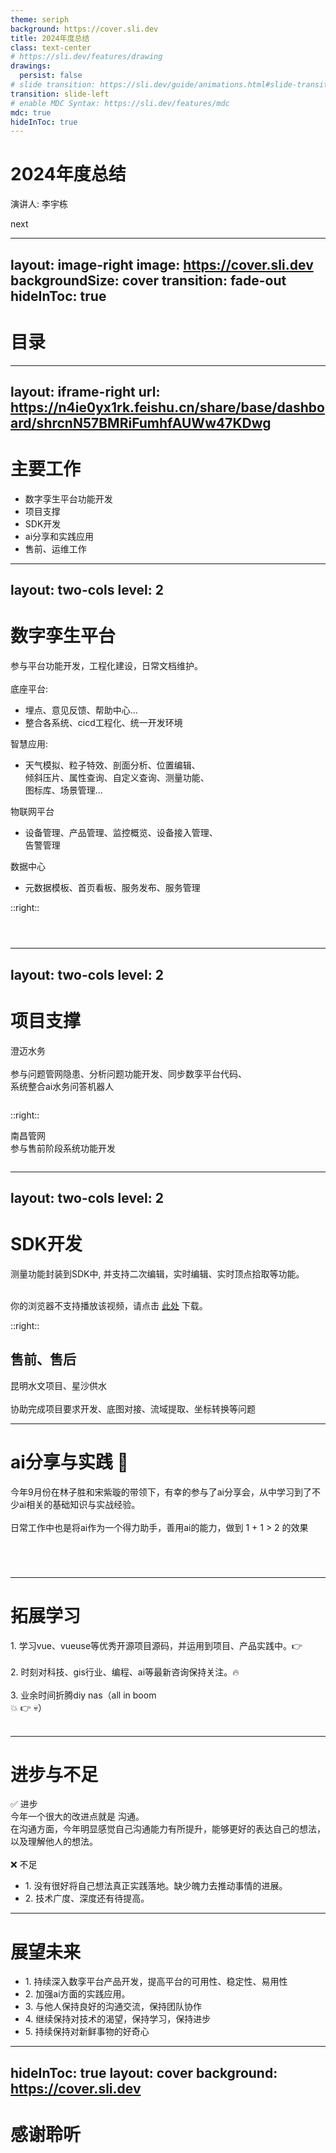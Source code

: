 ```yaml
---
theme: seriph
background: https://cover.sli.dev
title: 2024年度总结
class: text-center
# https://sli.dev/features/drawing
drawings:
  persist: false
# slide transition: https://sli.dev/guide/animations.html#slide-transitions
transition: slide-left
# enable MDC Syntax: https://sli.dev/features/mdc
mdc: true
hideInToc: true
---
```


# 2024年度总结
演讲人: 李宇栋

<div @click="$slidev.nav.next" class="mt-12 py-1" hover:bg="white op-10">
  next <carbon:arrow-right />
</div>


<div class="abs-br m-6 text-xl">
  <a href="https://github.com/14lee/2024.git" target="_blank" class="slidev-icon-btn">
    <carbon:logo-github />
  </a>
</div>

<!--
大家好,接下来由我来为大家分享2024年度总结.

注: 该ppt由slidev制作
 -->

---
layout: image-right
image: https://cover.sli.dev
backgroundSize: cover
transition: fade-out
hideInToc: true
---

# 目录

<Toc text-sm minDepth="1" maxDepth="2" />

---
layout: iframe-right
url: https://n4ie0yx1rk.feishu.cn/share/base/dashboard/shrcnN57BMRiFumhfAUWw47KDwg
---

# 主要工作

- 数字孪生平台功能开发
- 项目支撑
- SDK开发
- ai分享和实践应用
- 售前、运维工作

---
layout: two-cols
level: 2
---

# 数字孪生平台

<div class="text-sm">参与平台功能开发，工程化建设，日常文档维护。</div>
<br />
<div class="text-sm">
  <div class="">
    <span>底座平台:</span>
    <ul class="ml-4">
      <li>
        <span class="text-sky-300">
          埋点、意见反馈、帮助中心...
        </span>
      </li>
      <li>
        <span class="text-sky-300">
          整合各系统、cicd工程化、统一开发环境
        </span>
      </li>
    </ul>
  </div>
  <div class="mt-4">
    <span>智慧应用:</span>
    <ul class="ml-4">
      <li>
        <span class="text-sky-300">
          天气模拟、粒子特效、剖面分析、位置编辑、
          <br />
          倾斜压片、属性查询、自定义查询、测量功能、
          <br />
          图标库、场景管理...
        </span>
      </li>
    </ul>
  </div>
  <div class="mt-4">
    <span>
      物联网平台
    </span>
    <ul class="ml-4">
      <li>
        <span class="text-sky-300">
          设备管理、产品管理、监控概览、设备接入管理、
          <br />
          告警管理
        </span>
      </li>
    </ul>
  </div>
  <div class="mt-4">
    <span>
      数据中心
    </span>
    <ul class="ml-4">
      <li>
        <span class="text-sky-300">
          元数据模板、首页看板、服务发布、服务管理
        </span>
      </li>
    </ul>
  </div>
</div>


::right::

<img
  v-click
  class="absolute right-20 w-120 h-auto top-10 z-10"
  src="/smartdbase.png"
  alt=""
/>

<img
  v-click
  class="absolute right-15 w-120 h-auto top-30 z-11"
  src="/cicd.png"
  alt=""
/>

<img
  v-click
  class="absolute right-10 w-120 h-auto top-50 z-11"
  src="/changelog.png"
  alt=""
/>

---
layout: two-cols
level: 2
---

# 项目支撑

<div class="text-sm">
  澄迈水务
</div>
<br />
<div class="text-sm text-sky-300">
  参与问题管网隐患、分析问题功能开发、同步数孪平台代码、
  <br />
  系统整合ai水务问答机器人
</div>

<img
  v-click
  class="absolute left-10 bottom-10 w-100 h-auto"
  src="/chengmai.png"
  alt=""
/>

::right::

<div class="text-sm top-25 absolute">
  南昌管网
</div>

<div class="text-sm top-35 absolute text-sky-300">
  参与售前阶段系统功能开发
</div>

<img
  v-click
  class="absolute right-22 bottom-10 w-100 h-auto"
  src="/nancang.png"
  alt=""
/>

---
layout: two-cols
level: 2
---

# SDK开发

<!-- <section class="flex start"> -->
<div class="text-sm text-sky-300">
  测量功能封装到SDK中, 并支持二次编辑，实时编辑、实时顶点拾取等功能。
</div>
<br />
<SlidevVideo v-click autoplay controls>
  <source src="/measure-sdk.mp4" type="video/mp4" />
  <p>
    你的浏览器不支持播放该视频，请点击
    <a href="/measure-sdk.mp4">此处</a>
    下载。
  </p>
</SlidevVideo>

::right::
<section class="ml-10" v-click>
  <h1>售前、售后</h1>
  <div class="text-sm">
    昆明水文项目、星沙供水
  </div>
  <br />
  <div class="text-sm text-sky-300">
    协助完成项目要求开发、底图对接、流域提取、坐标转换等问题
  </div>
</section>

---

# ai分享与实践 🤖

<div class="text-sm">
  今年9月份在林子胜和宋紫璇的带领下，有幸的参与了ai分享会，从中学习到了不少ai相关的基础知识与实战经验。
</div>
<br />
<div class="text-sm">
  日常工作中也是将ai作为一个得力助手，善用ai的能力，做到 <span class="text-sky-300 font-bold">1 + 1 > 2</span> 的效果
</div>

<img
  v-click
  class="absolute left-10 bottom-2 w-auto h-90"
  src="/ai.png"
  alt=""
/>

<img
  v-click
  class="absolute left-30 bottom-2 w-auto h-90"
  src="/cursor.png"
  alt=""
/>

<img
  v-click
  class="absolute left-50 bottom-2 w-auto h-90"
  src="/kimi.png"
  alt=""
/>

<img
  v-click
  class="absolute left-70 bottom-2 w-auto h-90"
  src="/zetly.png"
  alt=""
/>

<!--
1. ai现阶段并不是为了取代开发者，ai存在的不确定性就导致了一定需要人为的介入去判断ai给出的答案是否正确。

2. 当然也不是满目去生成代码而不去验证是否正确，还是要人为的去判断

3. ai是个很好的快速学习知识的途径，相比于以前的ai能力，现在ai联网搜索能力和准确性都有很大的提升，替代一个传统的搜索引擎，所以现在获取知识的效率和准确性来说是大大提升的。
-->

---

# 拓展学习

<section class="flex">
  <section class="w-40%">
    <div class="text-sm">
      1. 学习vue、vueuse等优秀开源项目源码，并运用到项目、产品实践中。👉
    </div>
    <br />
    <div class="text-sm" v-click>
      2. 时刻对科技、gis行业、编程、ai等最新咨询保持关注。🔥
    </div>
    <br />
    <div class="text-sm" v-click>
      3. 业余时间折腾diy nas（<span class="text-red-500 text-lg">all in boom</span>
      <br /> 💥 👉 💀）
    </div>
  </section>

  <section class="w-80% relative">
    <img
      v-click
      class="absolute left-0 -top-20 w-full h-auto"
      src="/vue3.png"
      alt=""
    />
    <img
      v-click
      class="absolute left-0 top-0 w-full h-auto"
      src="/follow.png"
      alt=""
    />
    <img
      v-click
      class="absolute left-0 top-20 w-full h-auto"
      src="/github-trending.png"
      alt=""
    />
    <img
      v-click
      class="absolute left-0 top-40 w-full h-auto"
      src="/nas.jpg"
      alt=""
    />
  </section>
</section>

<!--
1. 平时也会学习一些优秀的开源项目，并且将学习到的知识运用到平台项目中

2. 今年也折腾了一些其他好玩的东西，例如自己组装一台diy nas，搭建自己的个人服务器，从买硬件到刷pve系统，到安装各种系统,一点点踩坑学习终最终也是搭建成功，从中也是学习到不少网络、服务器相关知识，这些方面虽然不是直接的体现在项目上，但对于提升综合能力方面还是很有用的。
-->

---

# 进步与不足

<div class="text-sm">
  <span class="text-lg">✅ 进步</span>
  <br />
  今年一个很大的改进点就是 <span class="text-sky-300 text-lg">沟通</span>。
  <br />
  在沟通方面，今年明显感觉自己沟通能力有所提升，能够更好的表达自己的想法，以及理解他人的想法。
</div>

<br />
<div class="text-sm">
  <span class="text-lg">❌ 不足</span>
  <br />
  <ul class="ml-4">
    <li>
      1. 没有很好将自己想法真正实践落地。缺少魄力去推动事情的进展。
    </li>
    <li>
      2. 技术广度、深度还有待提高。
    </li>
  </ul>
</div>


---

# 展望未来

<div class="text-sm">
  <ul class="ml-4">
    <li>
      1. 持续深入数孪平台产品开发，提高平台的可用性、稳定性、易用性
    </li>
    <li>
      2. 加强ai方面的实践应用。
    </li>
    <li>
      3. 与他人保持良好的沟通交流，保持团队协作
    </li>
    <li>
      4. 继续保持对技术的渴望，保持学习，保持进步
    </li>
    <li>
      5. 持续保持对新鲜事物的好奇心
    </li>
  </ul>
</div>

---
hideInToc: true
layout: cover
background: https://cover.sli.dev
---

# 感谢聆听

